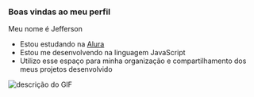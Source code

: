 ### Boas vindas ao meu perfil 

Meu nome é Jefferson
- Estou estudando na [Alura](https://www.alura.com.br)
- Estou me desenvolvendo na linguagem JavaScript
- Utilizo esse espaço para minha organização e 
compartilhamento dos meus projetos desenvolvido

![descrição do GIF](https://media.tenor.com/CeCV2NEERGoAAAAM/abelf-perdemospal.gif)
